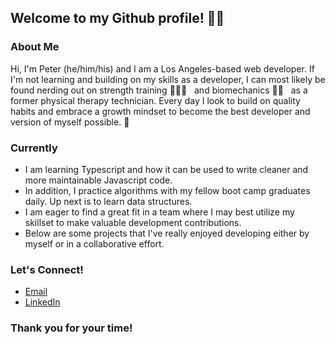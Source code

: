 ## Welcome to my Github profile! 👋🏼

### About Me
Hi, I'm Peter (he/him/his) and I am a Los Angeles-based web developer. If I'm not learning and building on my skills as a developer, I can most likely be found nerding out on strength training 🏋🏻‍♂️ &nbsp;  and biomechanics 💪🏼 &nbsp; as a former physical therapy technician. Every day I look to build on quality habits and embrace a growth mindset to become the best developer and version of myself possible. 🤍

### Currently
- I am learning Typescript and how it can be used to write cleaner and more maintainable Javascript code.
- In addition, I practice algorithms with my fellow boot camp graduates daily. Up next is to learn data structures.
- I am eager to find a great fit in a team where I may best utilize my skillset to make valuable development contributions.
- Below are some projects that I've really enjoyed developing either by myself or in a collaborative effort.

### Let's Connect!
- [Email](mailto:peeterkang@gmail.com)
- [LinkedIn](https://www.linkedin.com/in/peterswkang/)

### Thank you for your time! 

<!--
**pswk1/pswk1** is a ✨ _special_ ✨ repository because its `README.md` (this file) appears on your GitHub profile.

Here are some ideas to get you started:

- 🔭 I’m currently working on ...
- 🌱 I’m currently learning ...
- 👯 I’m looking to collaborate on ...
- 🤔 I’m looking for help with ...
- 💬 Ask me about ...
- 📫 How to reach me: ...
- 😄 Pronouns: ...
- ⚡ Fun fact: ...
-->
